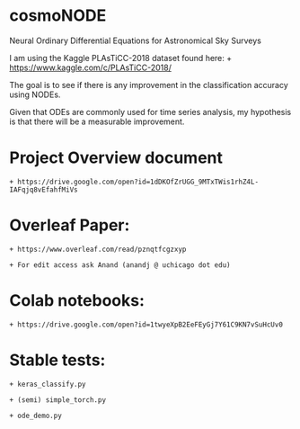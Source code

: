 # cosmoNODE
Neural Ordinary Differential Equations for Astronomical Sky Surveys

I am using the Kaggle PLAsTiCC-2018 dataset found here:
	+ https://www.kaggle.com/c/PLAsTiCC-2018/

The goal is to see if there is any improvement in the classification accuracy using NODEs.

Given that ODEs are commonly used for time series analysis,
my hypothesis is that there will be a measurable improvement.

# Project Overview document
	+ https://drive.google.com/open?id=1dDKOfZrUGG_9MTxTWis1rhZ4L-IAFqjq8vEfahfMiVs

# Overleaf Paper:
	+ https://www.overleaf.com/read/pznqtfcgzxyp

	+ For edit access ask Anand (anandj @ uchicago dot edu)

# Colab notebooks:
	+ https://drive.google.com/open?id=1twyeXpB2EeFEyGj7Y61C9KN7vSuHcUv0


# Stable tests:
	+ keras_classify.py

	+ (semi) simple_torch.py

	+ ode_demo.py
